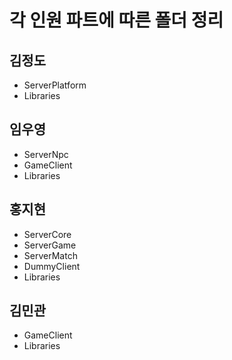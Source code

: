 # 각 인원 파트에 따른 폴더 정리

## 김정도
- ServerPlatform
- Libraries


## 임우영
- ServerNpc
- GameClient
- Libraries


## 홍지현
- ServerCore
- ServerGame
- ServerMatch
- DummyClient
- Libraries


## 김민관
- GameClient
- Libraries
